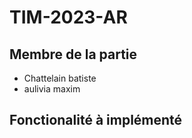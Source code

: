 # TIM-2023-AR

## Membre de la partie
- Chattelain batiste
- aulivia maxim

## Fonctionalité à implémenté
